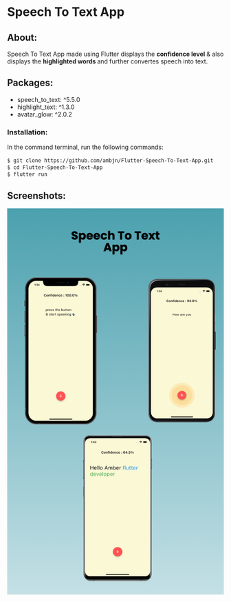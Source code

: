 # Speech To Text App

## About:

Speech To Text App made using Flutter
displays the <b> confidence level </b> & also displays
the <b> highlighted words </b> and further convertes speech into text.

## Packages:

<ul>
<li> speech_to_text: ^5.5.0</li>
<li> highlight_text: ^1.3.0</li>
<li> avatar_glow: ^2.0.2</li>
</ul>

### Installation:

In the command terminal, run the following commands:

    $ git clone https://github.com/ambjn/Flutter-Speech-To-Text-App.git
    $ cd Flutter-Speech-To-Text-App
    $ flutter run

## Screenshots:

<center> <img src = screenshots/1.png alt='screenshot-of-app'> </center>
